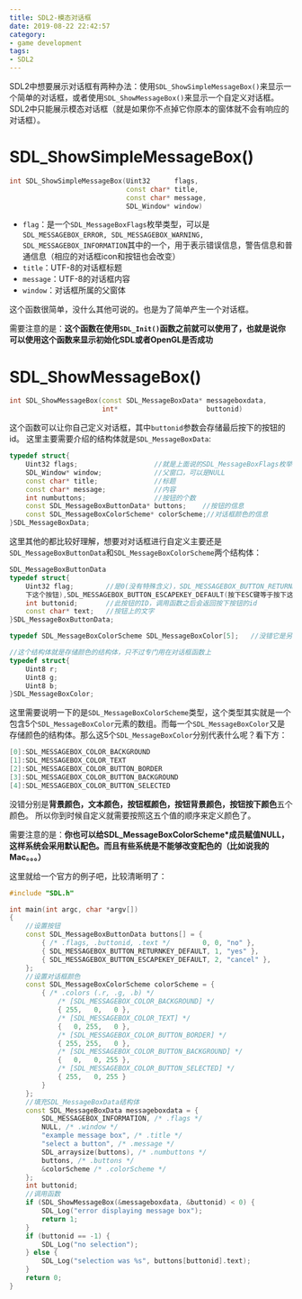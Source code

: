 ```yaml
---
title: SDL2-模态对话框
date: 2019-08-22 22:42:57
category:
- game development
tags:
- SDL2
---
```

SDL2中想要展示对话框有两种办法：使用`SDL_ShowSimpleMessageBox()`来显示一个简单的对话框，或者使用`SDL_ShowMessageBox()`来显示一个自定义对话框。
SDL2中只能展示模态对话框（就是如果你不点掉它你原本的窗体就不会有响应的对话框）。
<!--more-->

# SDL_ShowSimpleMessageBox()
```c++
int SDL_ShowSimpleMessageBox(Uint32      flags,
                             const char* title,
                             const char* message,
                             SDL_Window* window)
```
* `flag`：是一个`SDL_MessageBoxFlags`枚举类型，可以是`SDL_MESSAGEBOX_ERROR, SDL_MESSAGEBOX_WARNING, SDL_MESSAGEBOX_INFORMATION`其中的一个，用于表示错误信息，警告信息和普通信息（相应的对话框icon和按钮也会改变）
* `title`：UTF-8的对话框标题
* `message`：UTF-8的对话框内容
* `window`：对话框所属的父窗体

这个函数很简单，没什么其他可说的。也是为了简单产生一个对话框。

需要注意的是：**这个函数在使用`SDL_Init()`函数之前就可以使用了，也就是说你可以使用这个函数来显示初始化SDL或者OpenGL是否成功**

# SDL_ShowMessageBox()
```c++
int SDL_ShowMessageBox(const SDL_MessageBoxData* messageboxdata,
                       int*                      buttonid)
```
这个函数可以让你自己定义对话框，其中`buttonid`参数会存储最后按下的按钮的id。
这里主要需要介绍的结构体就是`SDL_MessageBoxData`:
```c++
typedef struct{
    Uint32 flags;                   //就是上面说的SDL_MessageBoxFlags枚举类型
    SDL_Window* window;             //父窗口，可以是NULL
    const char* title;              //标题
    const char* message;            //内容
    int numbuttons;                 //按钮的个数
    const SDL_MessageBoxButtonData* buttons;    //按钮的信息
    const SDL_MessageBoxColorScheme* colorScheme;//对话框颜色的信息
}SDL_MessageBoxData;
```
这里其他的都比较好理解，想要对对话框进行自定义主要还是`SDL_MessageBoxButtonData`和`SDL_MessageBoxColorScheme`两个结构体：
```c++
SDL_MessageBoxButtonData
typedef struct{
    Uint32 flag;        //是0(没有特殊含义)，SDL_MESSAGEBOX_BUTTON_RETURNKEY_DEFAULT(按下回车等于按
    下这个按钮),SDL_MESSAGEBOX_BUTTON_ESCAPEKEY_DEFAULT(按下ESC键等于按下这个按钮)
    int buttonid;       //此按钮的ID，调用函数之后会返回按下按钮的id
    const char* text;   //按钮上的文字
}SDL_MessageBoxButtonData;

typedef SDL_MessageBoxColorScheme SDL_MessageBoxColor[5];   //没错它是另一个结构体数组的别名。。。

//这个结构体就是存储颜色的结构体，只不过专门用在对话框函数上
typedef struct{
    Uint8 r;
    Uint8 g;
    Uint8 b;
}SDL_MessageBoxColor;
```
这里需要说明一下的是`SDL_MessageBoxColorScheme`类型，这个类型其实就是一个包含5个`SDL_MessageBoxColor`元素的数组。而每一个`SDL_MessageBoxColor`又是存储颜色的结构体。那么这5个`SDL_MessageBoxColor`分别代表什么呢？看下方：
```c++
[0]:SDL_MESSAGEBOX_COLOR_BACKGROUND
[1]:SDL_MESSAGEBOX_COLOR_TEXT
[2]:SDL_MESSAGEBOX_COLOR_BUTTON_BORDER
[3]:SDL_MESSAGEBOX_COLOR_BUTTON_BACKGROUND
[4]:SDL_MESSAGEBOX_COLOR_BUTTON_SELECTED
```
没错分别是**背景颜色，文本颜色，按钮框颜色，按钮背景颜色，按钮按下颜色**五个颜色。
所以你到时候自定义就需要按照这五个值的顺序来定义颜色了。

需要注意的是：**你也可以给SDL_MessageBoxColorScheme\*成员赋值NULL，这样系统会采用默认配色。而且有些系统是不能够改变配色的（比如说我的Mac。。。）**

这里就给一个官方的例子吧，比较清晰明了：
```C++
#include "SDL.h"

int main(int argc, char *argv[])
{
    //设置按钮
    const SDL_MessageBoxButtonData buttons[] = {
        { /* .flags, .buttonid, .text */        0, 0, "no" },
        { SDL_MESSAGEBOX_BUTTON_RETURNKEY_DEFAULT, 1, "yes" },
        { SDL_MESSAGEBOX_BUTTON_ESCAPEKEY_DEFAULT, 2, "cancel" },
    };
    //设置对话框颜色
    const SDL_MessageBoxColorScheme colorScheme = {
        { /* .colors (.r, .g, .b) */
            /* [SDL_MESSAGEBOX_COLOR_BACKGROUND] */
            { 255,   0,   0 },
            /* [SDL_MESSAGEBOX_COLOR_TEXT] */
            {   0, 255,   0 },
            /* [SDL_MESSAGEBOX_COLOR_BUTTON_BORDER] */
            { 255, 255,   0 },
            /* [SDL_MESSAGEBOX_COLOR_BUTTON_BACKGROUND] */
            {   0,   0, 255 },
            /* [SDL_MESSAGEBOX_COLOR_BUTTON_SELECTED] */
            { 255,   0, 255 }
        }
    };
    //填充SDL_MessageBoxData结构体
    const SDL_MessageBoxData messageboxdata = {
        SDL_MESSAGEBOX_INFORMATION, /* .flags */
        NULL, /* .window */
        "example message box", /* .title */
        "select a button", /* .message */
        SDL_arraysize(buttons), /* .numbuttons */
        buttons, /* .buttons */
        &colorScheme /* .colorScheme */
    };
    int buttonid;
    //调用函数
    if (SDL_ShowMessageBox(&messageboxdata, &buttonid) < 0) {
        SDL_Log("error displaying message box");
        return 1;
    }
    if (buttonid == -1) {
        SDL_Log("no selection");
    } else {
        SDL_Log("selection was %s", buttons[buttonid].text);
    }
    return 0;
}
```